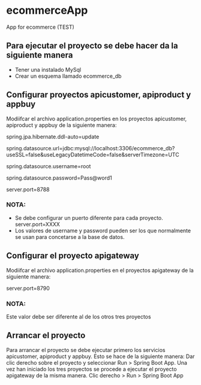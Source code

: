 # ecommerceApp
App for ecommerce (TEST)

## Para ejecutar el proyecto se debe hacer da la siguiente manera

* Tener una instalado MySql
* Crear un esquema llamado ecommerce_db

## Configurar proyectos apicustomer, apiproduct y appbuy
Modiifcar el archivo application.properties en los proyectos apicustomer, apiproduct y appbuy de la siguiente manera:

spring.jpa.hibernate.ddl-auto=update

spring.datasource.url=jdbc:mysql://localhost:3306/ecommerce_db?useSSL=false&useLegacyDatetimeCode=false&serverTimezone=UTC

spring.datasource.username=root

spring.datasource.password=Pass@word1

server.port=8788

### NOTA: 
* Se debe configurar un puerto diferente para cada proyecto. server.port=XXXX
* Los valores de username y password pueden ser los que normalmente se usan para concetarse a la base de datos.

## Configurar el proyecto apigateway
Modiifcar el archivo application.properties en el proyectos apigateway de la siguiente manera:

server.port=8790

### NOTA:
Este valor debe ser diferente al de los otros tres proyectos

## Arrancar el proyecto
Para arrancar el proyecto se debe ejecutar primero los servicios apicustomer, apiproduct y appbuy. Esto se hace de la siguiente manera:
Dar clic derecho sobre el proyecto y seleccionar Run > Spring Boot App. 
Una vez han iniciado los tres proyectos se procede a ejecutar el proyecto apigateway de la misma manera. Clic derecho > Run > Spring Boot App


